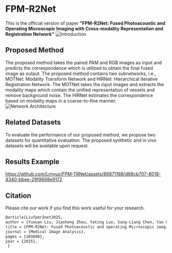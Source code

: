 # FPM-R2Net
This is the official version of paper **"FPM-R2Net: Fused Photoacoustic and Operating Microscopic Imaging with Cross-modality Representation and Registration Network"**
![Introduction](https://github.com/Lrnyux/FPM-TRNet/assets/86871168/64ee234b-3b4d-4fa2-b2c0-06f5ed08a77a)


## Proposed Method
The proposed method takes the paired PAM and RGB images as input and predicts the correspondence which is utilized to obtain the final fused image as output. The proposed method contains two subnetworks, i.e., MOTNet: Modality Transform Network and HIRNet: Hierarchical Iterative Registration Network. The MOTNet takes the input images and extracts the modality maps which contain the unified representation of vessels and remove background noise. The HIRNet estimates the correspondence based on modality maps in a coarse-to-fine manner.
![Network Architecture](https://github.com/Lrnyux/FPM-TRNet/assets/86871168/805437d4-202a-46e7-9e6a-62bbba2b4676)


## Related Datasets
To evaluate the performance of our proposed method, we propose two datasets for quantitative evaluation.
The proposed synthetic and in vivo datasets will be available upon request.


## Results Example
https://github.com/Lrnyux/FPM-TRNet/assets/86871168/d68cb707-8018-4340-bbee-29f9698e9172



## Citation
Please cite our work if you find this work useful for your research.
```latex
@article{Liufpmr2net2025,
author = {Yuxuan Liu, Jiasheng Zhou, Yating Luo, Sung-Liang Chen, Yao Guo and Guang-Zhong Yang},
title = {FPM-R2Net: Fused Photoacoustic and operating Microscopic imaging with cross-modality Representation and Registration Network},
journal = {Medical Image Analysis},
pages = {103698},
year = {2025},
 } 
  
```
